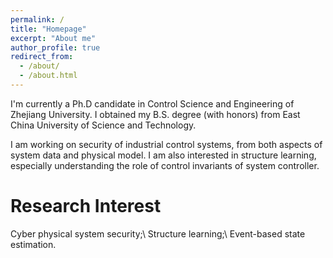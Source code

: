 ```yaml
---
permalink: /
title: "Homepage"
excerpt: "About me"
author_profile: true
redirect_from: 
  - /about/
  - /about.html
---
```


I'm currently a Ph.D candidate in Control Science and Engineering of Zhejiang University. I obtained my B.S. degree (with honors) from East China University of Science and Technology. 

I am working on security of industrial control systems, from both aspects of system data and physical model. I am also interested in structure learning, especially understanding the role of control invariants of system controller. 

Research Interest
======
Cyber physical system security;\\
Structure learning;\\
Event-based state estimation.